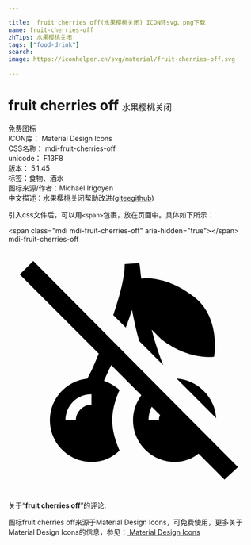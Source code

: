 ```yaml
---

title:  fruit cherries off(水果樱桃关闭) ICON转svg、png下载
name: fruit-cherries-off
zhTips: 水果樱桃关闭
tags: ["food-drink"]
search: 
image: https://iconhelper.cn/svg/material/fruit-cherries-off.svg

---
```


# fruit cherries off  <small style="font-size: 60%;font-weight: 100">水果樱桃关闭</small>


<div class="detail-page">
<p>
<span><span class="badge-success badge">免费图标</span> </span>
<br/>
<span>
ICON库：
<span class="badge-secondary badge">Material Design Icons</span> 
</span>
<br/>
<span>
CSS名称：
<span class="badge-secondary badge">mdi-fruit-cherries-off</span> 
</span>
<br/>
<span>
unicode：
<span class="badge-secondary badge">F13F8</span> 
<copy-btn content='F13F8' btn-title=""></copy-btn>
<copy-btn :content='String.fromCodePoint(parseInt("F13F8", 16))' btn-title="复制U"></copy-btn>
</span>
<br/>
<span>
版本：
<span class="badge-secondary badge">5.1.45</span> 
</span><br/><span>标签：<span class="badge-light badge"><router-link to="/tags/food-drink.html">食物、酒水</router-link></span></span>
<br/>
<span>图标来源/作者：<span class="badge-light badge">Michael Irigoyen</span></span> 
<br/>
<span class="zh-detail">中文描述：<span class="badge-primary badge">水果樱桃关闭</span><span class="help-link"><span>帮助改进</span>(<a href="https://gitee.com/liuwave/icon-helper/edit/master/json/material/fruit-cherries-off.json" target="_blank" rel="noopener noreferrer">gitee</a><a href="https://github.com/liuwave/icon-helper/edit/master/json/material/fruit-cherries-off.json" target="_blank" rel="noopener noreferrer">github</a></span>)</span><br/>
</p>
</div>
<div class="alert alert-dark">
  <i class="mdi mdi-fruit-cherries-off mdi-48px"></i>
  <i class="mdi mdi-fruit-cherries-off mdi-36px"></i>
  <i class="mdi mdi-fruit-cherries-off mdi-24px"></i>
  <i class="mdi mdi-fruit-cherries-off mdi-18px"></i>
</div>
<div>
  <p>引入css文件后，可以用<code>&lt;span&gt;</code>包裹，放在页面中。具体如下所示：    
  </p>
  <div class="alert alert-primary" style="font-size: 14px">
    &lt;span class="mdi mdi-fruit-cherries-off" aria-hidden="true"&gt;&lt;/span&gt;
    <copy-btn content='<span class="mdi mdi-fruit-cherries-off" aria-hidden="true"></span>'></copy-btn>
  </div>
  <div class="alert alert-secondary">
    <i class="mdi mdi-fruit-cherries-off"
    style="font-size: 24px"
    aria-hidden="true"></i> mdi-fruit-cherries-off
    <copy-btn content="mdi-fruit-cherries-off" btn-title="复制图标名称"></copy-btn>
  </div>
</div>
<div id="svg" class="svg-wrap">
<svg xmlns="http://www.w3.org/2000/svg" viewBox="0 0 24 24"><path d="M22.1 21.5L2.4 1.7L1.1 3L8.7 10.6C8.3 11.6 7.9 12.5 7.6 13C5.6 13.2 4 14.9 4 17C4 19.2 5.8 21 8 21C9.1 21 10 20.6 10.7 19.9C10.3 19 10 18 10 17S10.3 15 10.7 14.1C10.3 13.7 9.7 13.4 9.2 13.2C9.4 12.8 9.6 12.3 9.9 11.7L12.8 14.6C12.3 15.3 12 16.1 12 17C12 19.2 13.8 21 16 21C16.9 21 17.7 20.7 18.3 20.2L20.8 22.7L22.1 21.5M8 15.5C7.2 15.5 6.5 16.2 6.5 17H5.5C5.5 15.6 6.6 14.5 8 14.5V15.5M14.5 17H13.5C13.5 16.5 13.6 16.1 13.8 15.7L14.6 16.5C14.5 16.7 14.5 16.8 14.5 17M20 16.8L16.2 13C18.2 13.1 19.9 14.8 20 16.8M11.3 8.1L10.1 6.9C10.7 5.1 11.2 3.3 11.2 2L12.6 1.9C12.7 2.3 12.7 2.8 12.8 3.4C13.4 3.3 15.5 3.3 17.8 5.1C20.5 7.1 19.8 10.9 19.8 10.9S17.4 11.3 14.7 9.2L13.8 8.3C14.1 9.5 14.5 10.7 14.9 11.7L12.6 9.4C12.3 8.4 12.1 7.4 11.9 6.4C11.7 7 11.5 7.6 11.3 8.1Z" /></svg>
</div>
<detail full-name='mdi-fruit-cherries-off'></detail>
<div class="icon-detail__container">
<p>关于“<b>fruit cherries off</b>”的评论:</p>
</div>
<Vssue title="关于“fruit cherries off”的评论" />    
<div><p>图标fruit cherries off来源于Material Design Icons，可免费使用，更多关于 Material Design Icons的信息，参见：<a target="_blank" href="https://iconhelper.cn/material.html"> Material Design Icons</a>
</p></div>

